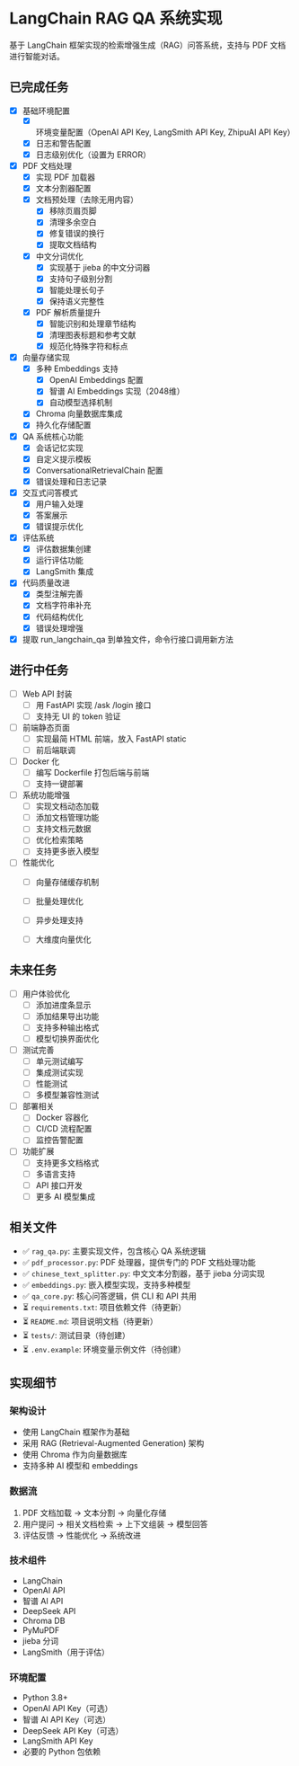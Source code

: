 # LangChain RAG QA 系统实现

基于 LangChain 框架实现的检索增强生成（RAG）问答系统，支持与 PDF 文档进行智能对话。

## 已完成任务

- [x] 基础环境配置
  - [x] 环境变量配置（OpenAI API Key, LangSmith API Key, ZhipuAI API Key）
  - [x] 日志和警告配置
  - [x] 日志级别优化（设置为 ERROR）
- [x] PDF 文档处理
  - [x] 实现 PDF 加载器
  - [x] 文本分割器配置
  - [x] 文档预处理（去除无用内容）
    - [x] 移除页眉页脚
    - [x] 清理多余空白
    - [x] 修复错误的换行
    - [x] 提取文档结构
  - [x] 中文分词优化
    - [x] 实现基于 jieba 的中文分词器
    - [x] 支持句子级别分割
    - [x] 智能处理长句子
    - [x] 保持语义完整性
  - [x] PDF 解析质量提升
    - [x] 智能识别和处理章节结构
    - [x] 清理图表标题和参考文献
    - [x] 规范化特殊字符和标点
- [x] 向量存储实现
  - [x] 多种 Embeddings 支持
    - [x] OpenAI Embeddings 配置
    - [x] 智谱 AI Embeddings 实现（2048维）
    - [x] 自动模型选择机制
  - [x] Chroma 向量数据库集成
  - [x] 持久化存储配置
- [x] QA 系统核心功能
  - [x] 会话记忆实现
  - [x] 自定义提示模板
  - [x] ConversationalRetrievalChain 配置
  - [x] 错误处理和日志记录
- [x] 交互式问答模式
  - [x] 用户输入处理
  - [x] 答案展示
  - [x] 错误提示优化
- [x] 评估系统
  - [x] 评估数据集创建
  - [x] 运行评估功能
  - [x] LangSmith 集成
- [x] 代码质量改进
  - [x] 类型注解完善
  - [x] 文档字符串补充
  - [x] 代码结构优化
  - [x] 错误处理增强
- [x] 提取 run_langchain_qa 到单独文件，命令行接口调用新方法

## 进行中任务

- [ ] Web API 封装
  - [ ] 用 FastAPI 实现 /ask /login 接口
  - [ ] 支持无 UI 的 token 验证
- [ ] 前端静态页面
  - [ ] 实现最简 HTML 前端，放入 FastAPI static
  - [ ] 前后端联调
- [ ] Docker 化
  - [ ] 编写 Dockerfile 打包后端与前端
  - [ ] 支持一键部署
- [ ] 系统功能增强
  - [ ] 实现文档动态加载
  - [ ] 添加文档管理功能
  - [ ] 支持文档元数据
  - [ ] 优化检索策略
  - [ ] 支持更多嵌入模型
- [ ] 性能优化
  - [ ] 向量存储缓存机制
  - [ ] 批量处理优化
  - [ ] 异步处理支持
  - [ ] 大维度向量优化


## 未来任务

- [ ] 用户体验优化
  - [ ] 添加进度条显示
  - [ ] 添加结果导出功能
  - [ ] 支持多种输出格式
  - [ ] 模型切换界面优化
- [ ] 测试完善
  - [ ] 单元测试编写
  - [ ] 集成测试实现
  - [ ] 性能测试
  - [ ] 多模型兼容性测试
- [ ] 部署相关
  - [ ] Docker 容器化
  - [ ] CI/CD 流程配置
  - [ ] 监控告警配置
- [ ] 功能扩展
  - [ ] 支持更多文档格式
  - [ ] 多语言支持
  - [ ] API 接口开发
  - [ ] 更多 AI 模型集成

## 相关文件

- ✅ `rag_qa.py`: 主要实现文件，包含核心 QA 系统逻辑
- ✅ `pdf_processor.py`: PDF 处理器，提供专门的 PDF 文档处理功能
- ✅ `chinese_text_splitter.py`: 中文文本分割器，基于 jieba 分词实现
- ✅ `embeddings.py`: 嵌入模型实现，支持多种模型
- ✅ `qa_core.py`: 核心问答逻辑，供 CLI 和 API 共用
- ⏳ `requirements.txt`: 项目依赖文件（待更新）
- ⏳ `README.md`: 项目说明文档（待更新）
- ⏳ `tests/`: 测试目录（待创建）
- ⏳ `.env.example`: 环境变量示例文件（待创建）

## 实现细节

### 架构设计
- 使用 LangChain 框架作为基础
- 采用 RAG (Retrieval-Augmented Generation) 架构
- 使用 Chroma 作为向量数据库
- 支持多种 AI 模型和 embeddings

### 数据流
1. PDF 文档加载 → 文本分割 → 向量化存储
2. 用户提问 → 相关文档检索 → 上下文组装 → 模型回答
3. 评估反馈 → 性能优化 → 系统改进

### 技术组件
- LangChain
- OpenAI API
- 智谱 AI API
- DeepSeek API
- Chroma DB
- PyMuPDF
- jieba 分词
- LangSmith（用于评估）

### 环境配置
- Python 3.8+
- OpenAI API Key（可选）
- 智谱 AI API Key（可选）
- DeepSeek API Key（可选）
- LangSmith API Key
- 必要的 Python 包依赖
